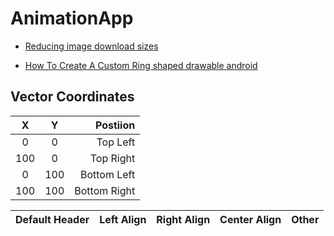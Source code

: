# AnimationApp

- [Reducing image download sizes ](https://developer.android.com/topic/performance/network-xfer)

- [How To Create A Custom Ring shaped drawable android](https://stackoverflow.com/questions/46458536/how-to-create-a-custom-ring-shaped-drawable-android)

## Vector Coordinates

X | Y | Postiion
:-: | :-: | --:
0 | 0 | Top Left
100 | 0 | Top Right
0 | 100 | Bottom Left
100 | 100 | Bottom Right

| Default Header | Left Align | Right Align | Center Align | Other
| --- | :-- | --: | :-: | --
